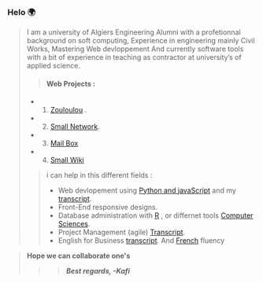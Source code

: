 ### Helo 🌍 

>I am a university of Algiers Engineering  Alumni with a profetionnal background on soft computing,
Experience in engineering mainly Civil Works, Mastering Web devloppement And currently software tools with a bit of experience in teaching as contractor at university’s of applied science.
>>#### Web Projects  :
>- 1. [Zouloulou](https://youtu.be/adUXjfNohmw) .
>- 2. [Small Network](https://www.youtube.com/watch?v=H5g-S4LF7rA).
>- 3. [Mail Box](https://youtu.be/8hLDxBDQugY)
>- 4. [Small Wiki](https://youtu.be/afFiHaY1WRg)
>>i can help in this different fields  :
>>- Web devlopement using  [Python and javaScript](https://credentials.edx.org/credentials/7ca9badd84c344d593af5aeb759ad5c4/) and my [transcript](https://records.edx.org/90f4789c25494670ade712cc8b590f5c).
>>- Front-End responsive designs.
>>- Database administration with  [R](https://courses.edx.org/certificates/4217a624e961448f83b408477323da42) , or differnet tools  [Computer Sciences](https://certificates.cs50.io/a8536a9a-99ea-40c9-a7d7-b9d18b188446.pdf?size=letter). 
>>- Project Management (agile) [Transcript](https://credentials.edx.org/records/programs/shared/f0f85dca2e214b2fb8d050e021bf763b).
>>- English for Business [transcript](https://records.edx.org/shared/b731cf9f921647d380e26199591234fd). And [French](https://www.credential.net/8707700a-69d6-4d96-91be-97362844f946?username=elhoups#gs.07frno) fluency 

>**Hope we can collaborate one's** 
>>>***Best regards, -Kafi***


